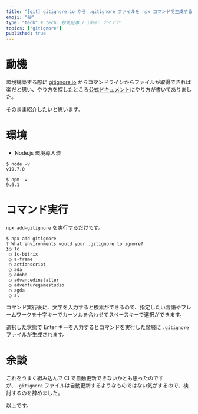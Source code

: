 ```yaml
---
title: "[git] gitignore.io から .gitignore ファイルを npx コマンドで生成する方法"
emoji: "😄"
type: "tech" # tech: 技術記事 / idea: アイデア
topics: ["gitignore"]
published: true
---
```


# 動機

環境構築する際に [gitignore.io](https://www.toptal.com/developers/gitignore/) からコマンドラインからファイルが取得できれば楽だと思い、やり方を探したところ[公式ドキュメント](https://docs.gitignore.io/install/client-applications#node-tejas-kumar)にやり方が書いてありました。

そのまま紹介したいと思います。

# 環境

- Node.js 環境導入済

```shell
$ node -v
v19.7.0
```

```shell
$ npm -v
9.6.1
```

# コマンド実行

`npx add-gitignore` を実行するだけです。

```shell
$ npx add-gitignore
? What environments would your .gitignore to ignore?
❯◯ 1c
 ◯ 1c-bitrix
 ◯ a-frame
 ◯ actionscript
 ◯ ada
 ◯ adobe
 ◯ advancedinstaller
 ◯ adventuregamestudio
 ◯ agda
 ◯ al
```

コマンド実行後に、文字を入力すると検索ができるので、指定したい言語やフレームワークを十字キーでカーソルを合わせてスペースキーで選択ができます。

選択した状態で Enter キーを入力するとコマンドを実行した階層に `.gitignore` ファイルが生成されます。

# 余談

これをうまく組み込んで CI で自動更新できないかとも思ったのですが、`.gitignore` ファイルは自動更新するようなものではない気がするので、検討するのを辞めました。

以上です。